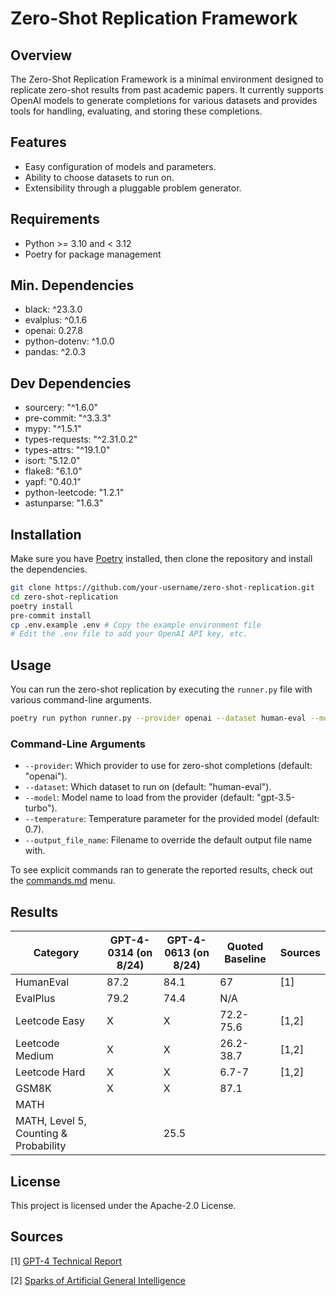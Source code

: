 # Zero-Shot Replication Framework

## Overview

The Zero-Shot Replication Framework is a minimal environment designed to replicate zero-shot results from past academic papers. It currently supports OpenAI models to generate completions for various datasets and provides tools for handling, evaluating, and storing these completions.

## Features

- Easy configuration of models and parameters.
- Ability to choose datasets to run on.
- Extensibility through a pluggable problem generator.

## Requirements

- Python >= 3.10 and < 3.12
- Poetry for package management

## Min. Dependencies

- black: ^23.3.0
- evalplus: ^0.1.6
- openai: 0.27.8
- python-dotenv: ^1.0.0
- pandas: ^2.0.3

## Dev Dependencies

- sourcery: "^1.6.0"
- pre-commit: "^3.3.3"
- mypy: "^1.5.1"
- types-requests: "^2.31.0.2"
- types-attrs: "^19.1.0"
- isort: "5.12.0"
- flake8: "6.1.0"
- yapf: "0.40.1"
- python-leetcode: "1.2.1"
- astunparse: "1.6.3"

## Installation

Make sure you have [Poetry](https://python-poetry.org/) installed, then clone the repository and install the dependencies.

```bash
git clone https://github.com/your-username/zero-shot-replication.git
cd zero-shot-replication
poetry install
pre-commit install
cp .env.example .env # Copy the example environment file
# Edit the .env file to add your OpenAI API key, etc.
```

## Usage

You can run the zero-shot replication by executing the `runner.py` file with various command-line arguments.

```bash
poetry run python runner.py --provider openai --dataset human-eval --model gpt-4-0613 --temperature 0.7
```

### Command-Line Arguments

- `--provider`: Which provider to use for zero-shot completions (default: "openai").
- `--dataset`: Which dataset to run on (default: "human-eval").
- `--model`: Model name to load from the provider (default: "gpt-3.5-turbo").
- `--temperature`: Temperature parameter for the provided model (default: 0.7).
- `--output_file_name`: Filename to override the default output file name with.

To see explicit commands ran to generate the reported results, check out the [commands.md](commands.md) menu.

## Results

| Category                         | GPT-4-0314 (on 8/24) | GPT-4-0613 (on 8/24) | Quoted Baseline  | Sources
|----------------------------------|----------------------|----------------------|------------------|------------------------------------------------------------------------|
| HumanEval                        | 87.2                 | 84.1                 | 67               | [1]                                                                    |
| EvalPlus                         | 79.2                 | 74.4                 | N/A              |                                                                        |
| Leetcode Easy                    | X                    | X                    | 72.2-75.6        | [1,2]                                                                  |
| Leetcode Medium                  | X                    | X                    | 26.2-38.7        | [1,2]                                                                  |
| Leetcode Hard                    | X                    | X                    | 6.7-7            | [1,2]                                                                  |
| GSM8K                            | X                    | X                    | 87.1             |                                                                        |
| MATH |                  |                  |                | 
| MATH, Level 5, Counting & Probability |                  |     25.5             |                | 

## License

This project is licensed under the Apache-2.0 License.

## Sources

[1] [GPT-4 Technical Report](https://arxiv.org/abs/2303.08774)

[2] [Sparks of Artificial General Intelligence](https://arxiv.org/pdf/2303.12712.pdf)

